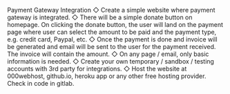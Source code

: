 Payment Gateway Integration
◇ Create a simple website where payment gateway is integrated.
◇ There will be a simple donate button on homepage. On clicking
   the donate button, the user will land on the payment page where
   user can select the amount to be paid and the payment type, e.g.
   credit card, Paypal, etc.
◇ Once the payment is done and invoice will be generated and
   email will be sent to the user for the payment received. The
   invoice will contain the amount.
◇ On any page / email, only basic information is needed.
◇ Create your own temporary / sandbox / testing accounts with 3rd
   party for integrations.
◇ Host the website at 000webhost, github.io, heroku app or any
   other free hosting provider. Check in code in gitlab.
